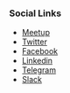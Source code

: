 <!--### Chapter Information
* Chapter Region-->

### Social Links
* [Meetup](http://www.meetup.com/OWASP-Quito)
* [Twitter](http://twitter.com/owasp_Quito)
* [Facebook](http://www.facebook.com/OWASPQuito)
* [Linkedin](http://www.linkedin.com/company/owasp-quito)
* [Telegram](http://t.me/joinchat/AVkTNE6tCCBx_xc_ijM8sw)
* [Slack](http://owasp.slack.com/#chapter-quito)
